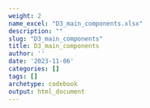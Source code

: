 ```yaml
---
weight: 2
name_excel: "D3_main_components.xlsx"
description: ""
slug: "D3_main_components"
title: D3_main_components
author: ''
date: '2023-11-06'
categories: []
tags: []
archetype: codebook
output: html_document
---
```


<div class="tabcontent"></div>
